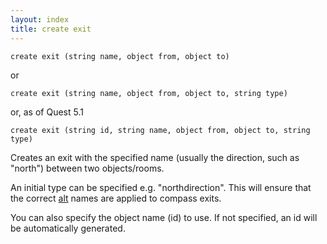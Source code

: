 ```yaml
---
layout: index
title: create exit
---
```


    create exit (string name, object from, object to)

or

    create exit (string name, object from, object to, string type)

or, as of Quest 5.1

    create exit (string id, string name, object from, object to, string type)

Creates an exit with the specified name (usually the direction, such as "north") between two objects/rooms.

An initial type can be specified e.g. "northdirection". This will ensure that the correct [alt](../attributes/alt.html) names are applied to compass exits.

You can also specify the object name (id) to use. If not specified, an id will be automatically generated.
